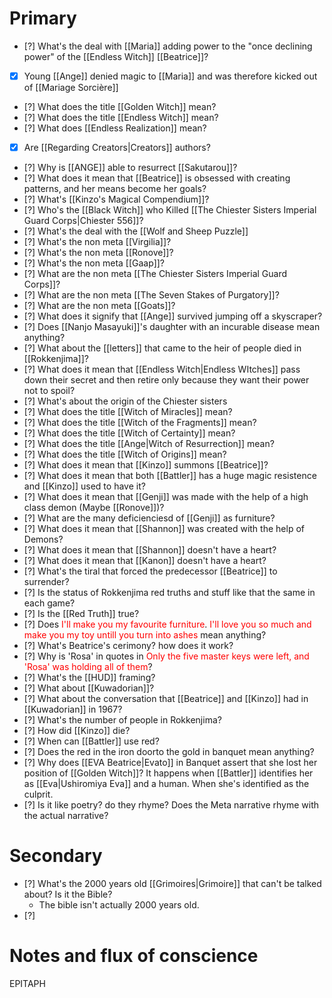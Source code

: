 # Primary
- [?] What's the deal with [[Maria]] adding power to the "once declining power" of the [[Endless Witch]] [[Beatrice]]?
- [x] Young [[Ange]] denied magic to [[Maria]] and was therefore kicked out of [[Mariage Sorcière]]
- [?] What does the title [[Golden Witch]] mean?
- [?] What does the title [[Endless Witch]] mean?
- [?] What does [[Endless Realization]] mean?
- [x] Are [[Regarding Creators|Creators]] authors?
- [?] Why is [[ANGE]] able to resurrect [[Sakutarou]]?
- [?] What does it mean that [[Beatrice]] is obsessed with creating patterns, and her means become her goals?
- [?] What's [[Kinzo's Magical Compendium]]?
- [?] Who's the [[Black Witch]] who Killed [[The Chiester Sisters Imperial Guard Corps|Chiester 556]]?
- [?] What's the deal with the [[Wolf and Sheep Puzzle]]
- [?] What's the non meta [[Virgilia]]?
- [?] What's the non meta [[Ronove]]?
- [?] What's the non meta [[Gaap]]?
- [?] What are the non meta [[The Chiester Sisters Imperial Guard Corps]]?
- [?] What are the non meta [[The Seven Stakes of Purgatory]]?
- [?] What are the non meta [[Goats]]?
- [?] What does it signify that [[Ange]] survived jumping off a skyscraper?
- [?] Does [[Nanjo Masayuki]]'s daughter with an incurable disease mean anything?
- [?] What about the [[letters]] that came to the heir of people died in [[Rokkenjima]]?
- [?] What does it mean that [[Endless Witch|Endless WItches]] pass down their secret and then retire only because they want their power not to spoil?
- [?] What's about the origin of the Chiester sisters
- [?] What does the title [[Witch of Miracles]] mean?
- [?] What does the title [[Witch of the Fragments]] mean?
- [?] What does the title [[Witch of Certainty]] mean?
- [?] What does the title [[Ange|Witch of Resurrection]] mean?
- [?] What does the title [[Witch of Origins]] mean?
- [?] What does it mean that [[Kinzo]] summons [[Beatrice]]?
- [?] What does it mean that both [[Battler]] has a huge magic resistence and [[Kinzo]] used to have it?
- [?] What does it mean that [[Genji]] was made with the help of a high class demon (Maybe [[Ronove]])?
- [?] What are the many deficienciesd of [[Genji]] as furniture?
- [?] What does it mean that [[Shannon]] was created with the help of Demons?
- [?] What does it mean that [[Shannon]] doesn't have a heart?
- [?] What does it mean that [[Kanon]] doesn't have a heart?
- [?] What's the tiral that forced the predecessor [[Beatrice]] to surrender?
- [?] Is the status of Rokkenjima red truths and stuff like that the same in each game?
- [?] Is the [[Red Truth]] true?
- [?] Does <font color="#ff0000">I'll make you my favourite furniture</font>. <font color="#ff0000">I'll love you so much and make you my toy untill you turn into ashes</font> mean anything?
- [?] What's Beatrice's cerimony? how does it work?
- [?] Why is 'Rosa' in quotes in <font color="#ff0000">Only the five master keys were left, and 'Rosa' was holding all of them</font>?
- [?] What's the [[HUD]] framing?
- [?] What about [[Kuwadorian]]?
- [?] What about the conversation that [[Beatrice]] and [[Kinzo]] had in [[Kuwadorian]] in 1967?
- [?] What's the number of people in Rokkenjima?
- [?] How did [[Kinzo]] die?
- [?] When can [[Battler]] use red?
- [?] Does the red in the iron doorto the gold in banquet mean anything?
- [?] Why does [[EVA Beatrice|Evato]] in Banquet assert that she lost her position of [[Golden Witch]]? It happens when [[Battler]] identifies her as [[Eva|Ushiromiya Eva]] and a human. When she's identified as the culprit.
- [?] Is it like poetry? do they rhyme? Does the Meta narrative rhyme with the actual narrative?
# Secondary
- [?] What's the 2000 years old [[Grimoires|Grimoire]] that can't be talked about? Is it the Bible?
	- The bible isn't actually 2000 years old.
- [?] 
# Notes and flux of conscience
EPITAPH


